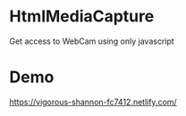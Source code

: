 # HtmlMediaCapture
Get access to WebCam using only javascript 

# Demo
https://vigorous-shannon-fc7412.netlify.com/
